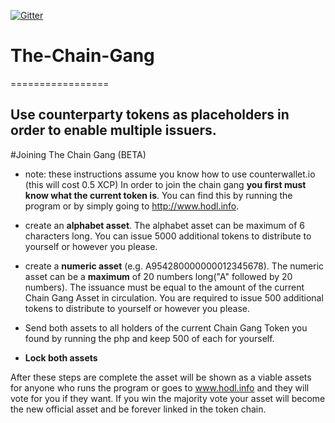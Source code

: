 [![Gitter](https://badges.gitter.im/Join%20Chat.svg)](https://gitter.im/Buskcoin/The-Chain-Gang?utm_source=badge&utm_medium=badge&utm_campaign=pr-badge&utm_content=badge)
# The-Chain-Gang
=================

Use counterparty tokens as placeholders in order to enable multiple issuers.
----------------------------------------------------------------------------

#Joining The Chain Gang (BETA) 
* note: these instructions assume you know how to use counterwallet.io (this will cost 0.5 XCP)
 In order to join the chain gang **you first must know what the current token is**. You can find this by running the program or by simply going to http://www.hodl.info. 

* create an **alphabet asset**. The alphabet asset can be maximum of 6 characters long. You can issue 5000 additional tokens to distribute to yourself or however you please. 


* create a **numeric asset** (e.g. A954280000000012345678). The numeric asset can be a **maximum** of 20 numbers long("A" followed by 20 numbers). The issuance must be equal to the amount of the current Chain Gang Asset in circulation. You are required to issue 500 additional tokens to distribute to yourself or however you please.

* Send both assets to all holders of the current Chain Gang Token  you found by running the php and keep 500 of each for yourself.

* **Lock both assets**

After these steps are complete the asset will be shown as a viable assets for anyone who runs the program or goes to www.hodl.info and they will vote for you if they want. If you win the majority vote your asset will become the new official asset and be forever linked in the token chain.


